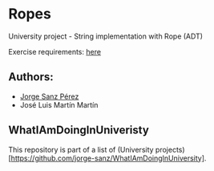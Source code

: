 # Ropes
University project - String implementation with Rope (ADT)

Exercise requirements: [here](https://github.com/jorge-sanz/Ropes/blob/master/exercise.pdf)

## Authors:
* [Jorge Sanz Pérez](https://twitter.com/_jorgesanz)
* José Luis Martín Martín

## WhatIAmDoingInUniveristy
This repository is part of a list of (University projects)[https://github.com/jorge-sanz/WhatIAmDoingInUniversity].
